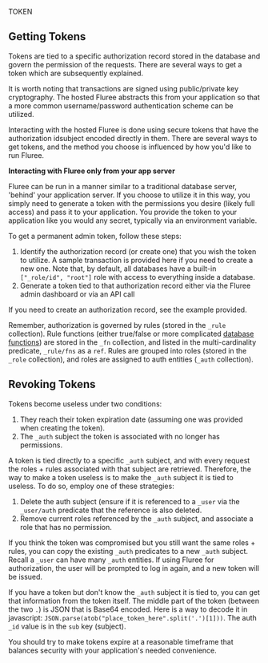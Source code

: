 TOKEN


## Getting Tokens

Tokens are tied to a specific authorization record stored in the database and govern the permission of the requests. There are several ways to get a token which are subsequently explained.

It is worth noting that transactions are signed using public/private key cryptography. The hosted Fluree abstracts this from your application so that a more common username/password authentication scheme can be utilized.


Interacting with the hosted Fluree is done using secure tokens that have the authorization idsubject encoded directly in them. There are several ways to get tokens, and the method you choose is influenced by how you'd like to run Fluree.

**Interacting with Fluree only from your app server**

Fluree can be run in a manner similar to a traditional database server, 'behind' your application server. If you choose to utilize it in this way, you simply need to generate a token with the permissions you desire (likely full access) and pass it to your application. You provide the token to your application like you would any secret, typically via an environment variable.

To get a permanent admin token, follow these steps:

1. Identify the authorization record (or create one) that you wish the token to utilize. A sample transaction is provided here if you need to create a new one. Note that, by default, all databases have a built-in `["_role/id", "root"]` role with access to everything inside a database.
2. Generate a token tied to that authorization record either via the Fluree admin dashboard or via an API call

If you need to create an authorization record, see the example provided.

Remember, authorization is governed by rules (stored in the `_rule` collection). Rule functions (either true/false or more complicated [database functions](#database-functions)) are stored in the `_fn` collection, and listed in the multi-cardinality predicate, `_rule/fns` as a `ref`. Rules are grouped into roles (stored in the `_role` collection), and roles are assigned to auth entities (`_auth` collection).

## Revoking Tokens

Tokens become useless under two conditions:

1. They reach their token expiration date (assuming one was provided when creating the token).
2. The `_auth` subject the token is associated with no longer has permissions.

A token is tied directly to a specific `_auth` subject, and with every request the roles + rules associated with that subject are retrieved. Therefore, the way to make a token useless is to make the `_auth` subject it is tied to useless. To do so, employ one of these strategies:

1. Delete the auth subject (ensure if it is referenced to a `_user` via the `_user/auth` predicate that the reference is also deleted. 
2. Remove current roles referenced by the `_auth` subject, and associate a role that has no permission.

If you think the token was compromised but you still want the same roles + rules, you can copy the existing `_auth` predicates to a new `_auth` subject. Recall a `_user` can have many `_auth` entities. If using Fluree for authorization, the user will be prompted to log in again, and a new token will be issued.

If you have a token but don't know the `_auth` subject it is tied to, you can get that information from the token itself. The middle part of the token (between the two `.`) is JSON that is Base64 encoded. Here is a way to decode it in javascript: `JSON.parse(atob("place_token_here".split('.')[1]))`. The auth `_id` value is in the `sub` key (subject).

You should try to make tokens expire at a reasonable timeframe that balances security with your application's needed convenience.